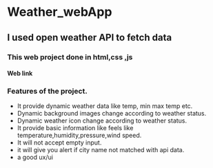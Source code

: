 # Weather_webApp

## I used open weather API to fetch data

### This web project done in html,css ,js

#### Web link

### Features of the project.

- It provide dynamic weather data like temp, min max temp etc.
- Dynamic background images change according to weather status.
- Dynamic weather icon change according to weather status.
- It provide basic information like feels like temperature,humidity,pressure,wind speed.
- It will not accept empty input.
- it will give you alert if city name not matched with api data.
- a good ux/ui
